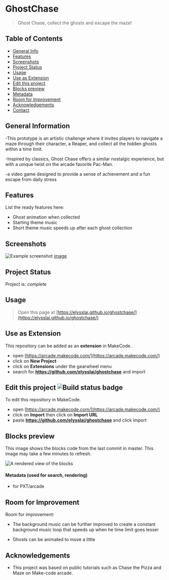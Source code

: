  # GhostChase
> Ghost Chase, collect the ghosts and escape the maze!

## Table of Contents
* [General Info](#general-information)
* [Features](#features)
* [Screenshots](#screenshots)
* [Project Status](#project-status)
* [Usage](#usage)
* [Use as Extension](#use-as-extension)
* [Edit this project](#edit-this-project)
* [Blocks preview](#blocks-preview)
* [Metadata](#metadata)
* [Room for Improvement](#room-for-improvement)
* [Acknowledgements](#acknowledgements)
* [Contact](#contact)
<!-- * [License](#license) -->


## General Information
-This prototype is an artistic challenge where it invites players to navigate a maze through their character, a Reaper, and collect all the hidden ghosts within a time limit.

-Inspired by classics, Ghost Chase offers a similar nostalgic experience, but with a unique twist on the arcade favorite Pac-Man. 

-a video game designed to provide a sense of achievement and a fun escape from daily stress


## Features
List the ready features here:
- Ghost animation when collected
- Starting theme music
- Short theme music speeds up after each ghost collection



## Screenshots
![Example screenshot](./img/screenshot.png)
[image](https://github.com/user-attachments/assets/8a5fdebc-f61a-4fc6-9215-060a893486fc)


## Project Status
Project is: _complete_ 

## Usage
> Open this page at [https://elysslai.github.io/ghostchase/](https://elysslai.github.io/ghostchase/)

## Use as Extension

This repository can be added as an **extension** in MakeCode.

* open [https://arcade.makecode.com/](https://arcade.makecode.com/)
* click on **New Project**
* click on **Extensions** under the gearwheel menu
* search for **https://github.com/elysslai/ghostchase** and import

## Edit this project ![Build status badge](https://github.com/elysslai/ghostchase/workflows/MakeCode/badge.svg)

To edit this repository in MakeCode.

* open [https://arcade.makecode.com/](https://arcade.makecode.com/)
* click on **Import** then click on **Import URL**
* paste **https://github.com/elysslai/ghostchase** and click import

## Blocks preview

This image shows the blocks code from the last commit in master.
This image may take a few minutes to refresh.

![A rendered view of the blocks](https://github.com/elysslai/ghostchase/raw/master/.github/makecode/blocks.png)

#### Metadata (used for search, rendering)

* for PXT/arcade
<script src="https://makecode.com/gh-pages-embed.js"></script><script>makeCodeRender("{{ site.makecode.home_url }}", "{{ site.github.owner_name }}/{{ site.github.repository_name }}");</script>



## Room for Improvement

Room for improvement:
- The background music can be further improved to create a constant background music loop that speeds up when he time limit goes lesser
 
- Ghosts can be animated to move a little


## Acknowledgements
- This project was based on public tutorials such as Chase the Pizza and Maze on Make-code arcade.



